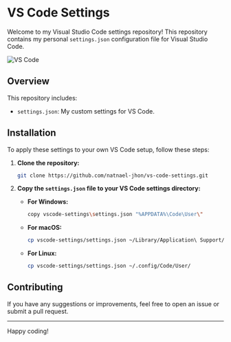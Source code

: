 # VS Code Settings

Welcome to my Visual Studio Code settings repository! This repository contains my personal `settings.json` configuration file for Visual Studio Code.

![VS Code](https://code.visualstudio.com/opengraphimg/opengraph-home.png)

## Overview

This repository includes:
- `settings.json`: My custom settings for VS Code.

## Installation

To apply these settings to your own VS Code setup, follow these steps:

1. **Clone the repository:**
    ```bash
    git clone https://github.com/natnael-jhon/vs-code-settings.git
    ```

2. **Copy the `settings.json` file to your VS Code settings directory:**
    - **For Windows:**
      ```bash
      copy vscode-settings\settings.json "%APPDATA%\Code\User\"
      ```
    - **For macOS:**
      ```bash
      cp vscode-settings/settings.json ~/Library/Application\ Support/Code/User/
      ```
    - **For Linux:**
      ```bash
      cp vscode-settings/settings.json ~/.config/Code/User/
      ```

## Contributing

If you have any suggestions or improvements, feel free to open an issue or submit a pull request.

---

Happy coding!
